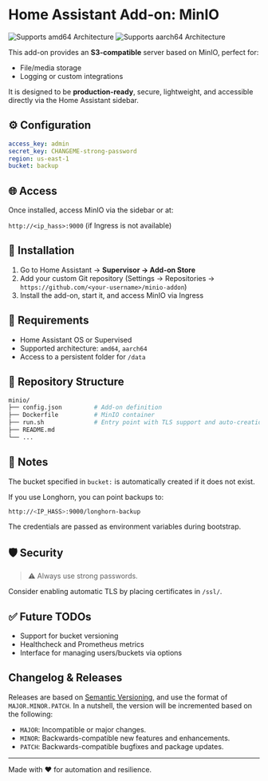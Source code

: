 # Home Assistant Add-on: MinIO

![Supports amd64 Architecture][amd64-shield]
![Supports aarch64 Architecture][aarch64-shield]

This add-on provides an **S3-compatible** server based on MinIO, perfect for:

- File/media storage
- Logging or custom integrations

It is designed to be **production-ready**, secure, lightweight, and accessible directly via the Home Assistant sidebar.

## ⚙️ Configuration

```yaml
access_key: admin
secret_key: CHANGEME-strong-password
region: us-east-1
bucket: backup
```

## 🌐 Access

Once installed, access MinIO via the sidebar or at:

`http://<ip_hass>:9000` (if Ingress is not available)

## 🚀 Installation

1. Go to Home Assistant → **Supervisor → Add-on Store**
2. Add your custom Git repository (Settings → Repositories → `https://github.com/<your-username>/minio-addon`)
3. Install the add-on, start it, and access MinIO via Ingress

## 🧾 Requirements

- Home Assistant OS or Supervised
- Supported architecture: `amd64`, `aarch64`
- Access to a persistent folder for `/data`

## 📂 Repository Structure

```bash
minio/
├── config.json         # Add-on definition
├── Dockerfile          # MinIO container
├── run.sh              # Entry point with TLS support and auto-creation of buckets
├── README.md
└── ...
```

## 🧠 Notes
The bucket specified in `bucket:` is automatically created if it does not exist.

If you use Longhorn, you can point backups to:

```bash
http://<IP_HASS>:9000/longhorn-backup
```

The credentials are passed as environment variables during bootstrap.

## 🛡 Security
> ⚠️ Always use strong passwords.

Consider enabling automatic TLS by placing certificates in `/ssl/`.

## ✅ Future TODOs
- Support for bucket versioning
- Healthcheck and Prometheus metrics
- Interface for managing users/buckets via options

## Changelog & Releases

Releases are based on [Semantic Versioning][semver], and use the format
of `MAJOR.MINOR.PATCH`. In a nutshell, the version will be incremented
based on the following:

- `MAJOR`: Incompatible or major changes.
- `MINOR`: Backwards-compatible new features and enhancements.
- `PATCH`: Backwards-compatible bugfixes and package updates.

---
Made with ❤️ for automation and resilience.

[semver]: http://semver.org/spec/v2.0.0.html
[aarch64-shield]: https://img.shields.io/badge/aarch64-yes-green.svg
[amd64-shield]: https://img.shields.io/badge/amd64-yes-green.svg
[armv7-shield]: https://img.shields.io/badge/armv7-yes-green.svg
[i386-shield]: https://img.shields.io/badge/i386-yes-green.svg
[repository-badge]: https://img.shields.io/badge/Add%20repository%20to%20my-Home%20Assistant-41BDF5?logo=home-assistant&style=for-the-badge
[repository-url]: https://my.home-assistant.io/redirect/supervisor_add_addon_repository/?repository_url=https%3A%2F%2Fgithub.com%2Fmartemme%2FHomeAssistantAddons